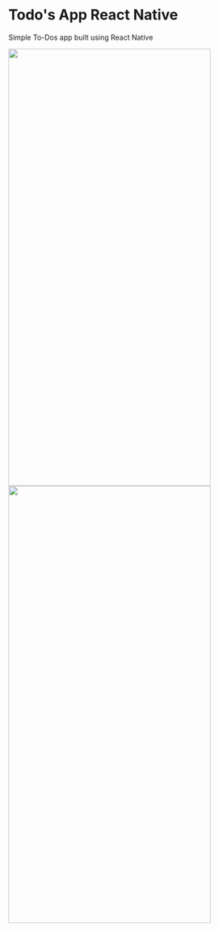 # Todo's App React Native

Simple To-Dos app built using React Native
<!-- 
![image](https://user-images.githubusercontent.com/75678927/161387852-d20d07fa-7ab6-4a62-a644-22c7b1d774bc.png | width=1080,height=2340)

![image](https://user-images.githubusercontent.com/75678927/161387860-f47f1d4c-55c0-4d50-ae9c-0649abf378cd.png | width=1080) -->
<img src="https://user-images.githubusercontent.com/75678927/161387852-d20d07fa-7ab6-4a62-a644-22c7b1d774bc.png" width="400" height="864" />
<img src="https://user-images.githubusercontent.com/75678927/161387860-f47f1d4c-55c0-4d50-ae9c-0649abf378cd.png" width="400" height="864" />
